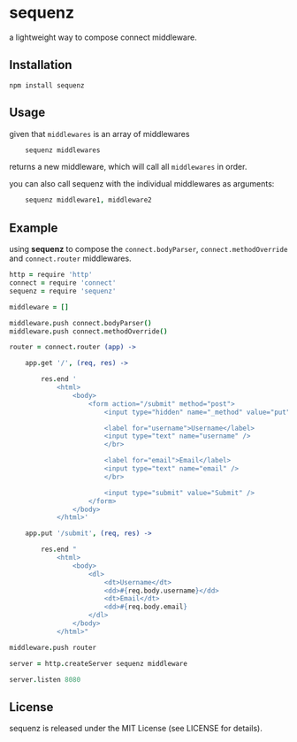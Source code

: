 # sequenz

a lightweight way to compose connect middleware.

## Installation

```
npm install sequenz
```

## Usage

given that `middlewares` is an array of middlewares

```coffeescript
    sequenz middlewares
```
returns a new middleware, which will call all `middlewares` in order.

you can also call sequenz with the individual middlewares as arguments:

```coffeescript
    sequenz middleware1, middleware2
```

## Example

using **sequenz** to compose the `connect.bodyParser`, `connect.methodOverride` and
`connect.router` middlewares.

```coffeescript
http = require 'http'
connect = require 'connect'
sequenz = require 'sequenz'

middleware = []

middleware.push connect.bodyParser()
middleware.push connect.methodOverride()

router = connect.router (app) ->

    app.get '/', (req, res) ->

        res.end '
            <html>
                <body>
                    <form action="/submit" method="post">
                        <input type="hidden" name="_method" value="put" />

                        <label for="username">Username</label>
                        <input type="text" name="username" />
                        </br>

                        <label for="email">Email</label>
                        <input type="text" name="email" />
                        </br>

                        <input type="submit" value="Submit" />
                    </form>
                </body>
            </html>'

    app.put '/submit', (req, res) ->

        res.end "
            <html>
                <body>
                    <dl>
                        <dt>Username</dt>
                        <dd>#{req.body.username}</dd>
                        <dt>Email</dt>
                        <dd>#{req.body.email}
                    </dl>
                </body>
            </html>"

middleware.push router

server = http.createServer sequenz middleware

server.listen 8080
```

## License

sequenz is released under the MIT License (see LICENSE for details).
